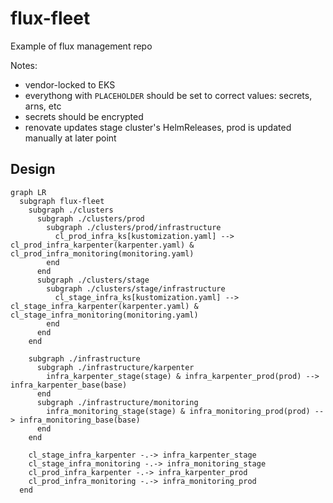 # flux-fleet

Example of flux management repo

Notes:

* vendor-locked to EKS
* everythong with `PLACEHOLDER` should be set to correct values: secrets, arns, etc
* secrets should be encrypted
* renovate updates stage cluster's HelmReleases, prod is updated manually at later point

## Design

```mermaid
graph LR
  subgraph flux-fleet
    subgraph ./clusters
      subgraph ./clusters/prod
        subgraph ./clusters/prod/infrastructure
          cl_prod_infra_ks[kustomization.yaml] --> cl_prod_infra_karpenter(karpenter.yaml) & cl_prod_infra_monitoring(monitoring.yaml)
        end
      end
      subgraph ./clusters/stage
        subgraph ./clusters/stage/infrastructure
          cl_stage_infra_ks[kustomization.yaml] --> cl_stage_infra_karpenter(karpenter.yaml) & cl_stage_infra_monitoring(monitoring.yaml)
        end
      end
    end

    subgraph ./infrastructure
      subgraph ./infrastructure/karpenter
        infra_karpenter_stage(stage) & infra_karpenter_prod(prod) --> infra_karpenter_base(base)
      end
      subgraph ./infrastructure/monitoring
        infra_monitoring_stage(stage) & infra_monitoring_prod(prod) --> infra_monitoring_base(base)
      end
    end

    cl_stage_infra_karpenter -.-> infra_karpenter_stage
    cl_stage_infra_monitoring -.-> infra_monitoring_stage
    cl_prod_infra_karpenter -.-> infra_karpenter_prod
    cl_prod_infra_monitoring -.-> infra_monitoring_prod
  end

```
